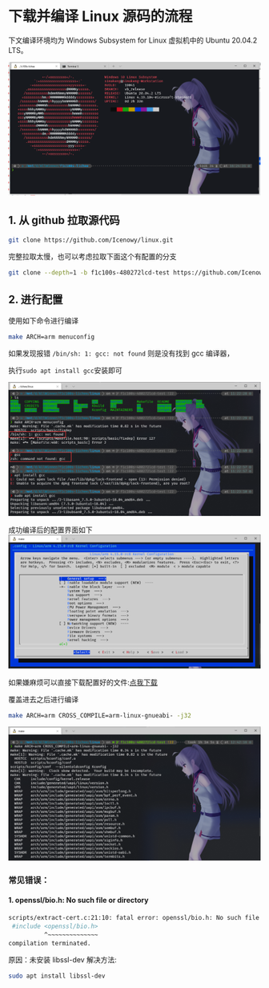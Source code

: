 # 下载并编译 Linux 源码的流程

 下文编译环境均为 Windows Subsystem for Linux 虚拟机中的 Ubuntu 20.04.2 LTS。

![编译环境](imgs/f8bcd18fd1b84108b7aee94d1b76f658.png)


## 1. 从 github 拉取源代码
```bash
git clone https://github.com/Icenowy/linux.git
```

完整拉取太慢，也可以考虑拉取下面这个有配置的分支

```bash
git clone --depth=1 -b f1c100s-480272lcd-test https://github.com/Icenowy/linux.git
```
## 2. 进行配置
使用如下命令进行编译
```bash
make ARCH=arm menuconfig
```
如果发现报错 ```/bin/sh: 1: gcc: not found``` 则是没有找到 gcc 编译器，

执行```sudo apt install gcc```安装即可

![报错举例](imgs/adf4dcd2686e4cd0a1fed1fbf620aff9.png)

成功编译后的配置界面如下
![配置界面](imgs/0b77cb9a6a19434f8dff5a0b98af54d8.png)


如果嫌麻烦可以直接下载配置好的文件:[点我下载](files/.config)

覆盖进去之后进行编译

```bash
make ARCH=arm CROSS_COMPILE=arm-linux-gnueabi- -j32
```

![](imgs/3e17994bd0634228a3816af4757df810.png)

### 常见错误：
#### 1. openssl/bio.h: No such file or directory
```bash
scripts/extract-cert.c:21:10: fatal error: openssl/bio.h: No such file or directory
 #include <openssl/bio.h>
          ^~~~~~~~~~~~~~~
compilation terminated.
```
原因：未安装 libssl-dev
解决方法:
```bash
sudo apt install libssl-dev
```
